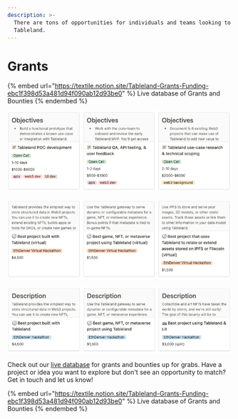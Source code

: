 ```yaml
---
description: >-
  There are tons of opportunities for individuals and teams looking to build on
  Tableland.
---
```


# Grants

{% embed url="https://textile.notion.site/Tableland-Grants-Funding-ebc1f398d53a481d94f090ab12d93be0" %}
Live database of Grants and Bounties
{% endembed %}

![](<../.gitbook/assets/Screen Shot 2022-02-10 at 4.26.08 PM.png>)

![](<../.gitbook/assets/Screen Shot 2022-02-10 at 4.25.58 PM.png>)

![](<../.gitbook/assets/Screen Shot 2022-02-10 at 4.25.47 PM.png>)

Check out our [live database](https://textile.notion.site/Tableland-Grants-Funding-ebc1f398d53a481d94f090ab12d93be0) for grants and bounties up for grabs. Have a project or idea you want to explore but don't see an opportunity to match? Get in touch and let us know!

{% embed url="https://textile.notion.site/Tableland-Grants-Funding-ebc1f398d53a481d94f090ab12d93be0" %}
Live database of Grants and Bounties
{% endembed %}
